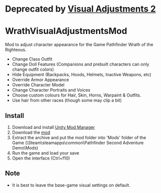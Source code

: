 # Deprecated by [Visual Adjustments 2](https://github.com/BarleyFlour/VisualAdjustments2)

# WrathVisualAdjustmentsMod
Mod to adjust character appearance for the Game Pathfinder Wrath of the Righteous.

* Change Class Outfit
* Change Doll Features (Companions and prebuilt characters can only change outfit colors)
* Hide Equipment (Backpacks, Hoods, Helmets, Inactive Weapons, etc)
* Override Armor Appearance
* Override Character Model
* Change Character Portraits and Voices
* Choose custom colours for Hair, Skin, Horns, Warpaint & Outfits.
* Use hair from other races (though some may clip a bit)
## Install
1. Download and install [Unity Mod Manager](https://www.nexusmods.com/site/mods/21)
2. Download the [mod](https://github.com/BarleyFlour/WrathVisualAdjustmentsMod/releases)
3. Extract the archive and put the mod folder into 'Mods' folder of the Game (\Steam\steamapps\common\Pathfinder Second Adventure Demo\Mods)
4. Run the game and load your save
5. Open the interface (Ctrl+f10)
## Note
* It is best to leave the base-game visual settings on default.
